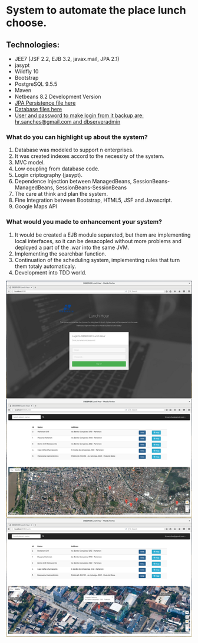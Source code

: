 # System to automate the place lunch choose.
## Technologies:   
* JEE7 (JSF 2.2, EJB 3.2, javax.mail, JPA 2.1)    
* jasypt   
* Wildfly 10   
* Bootstrap   
* PostgreSQL 9.5.5    
* Maven   
* Netbeans 8.2 Development Version  
* [JPA Persistence file here](https://github.com/heronsanches/dstest/blob/master/Lunch/src/main/resources/META-INF/persistence.xml)  
* [Database files here](https://github.com/heronsanches/dstest/tree/master/database)  
* [User and password to make login from it backup are: hr.sanches@gmail.com and dbserveradmin](https://github.com/heronsanches/dstest/blob/master/database/pg_dump_full.sql)

### What do you can highlight up about the system? 
1. Database was modeled to support n enterprises.
2. It was created indexes accord to the necessity of the system.
3. MVC model.
4. Low coupling from database code.
4. Login criptography (jasypt).
5. Dependence Injection between ManagedBeans, SessionBeans-ManagedBeans, SessionBeans-SessionBeans
6. The care at think and plan the system.
7. Fine Integration between Bootstrap, HTML5, JSF and Javascript. 
6. Google Maps API

### What would you made to enhancement your system?

1. It would be created a EJB module separeted, but them are implementing local interfaces, so it can be desacopled without more problems and deployed a part of the .war into the same JVM.
2. Implementing the searchbar function.
2. Continuation of the scheduling system, implementing rules that turn them totaly automaticaly.
2. Development into TDD world. 

![Login](https://github.com/heronsanches/dstest/blob/master/screens/login.png "Login")
![Lunch](https://github.com/heronsanches/dstest/blob/master/screens/lunch.png "Login")
![Lunch](https://github.com/heronsanches/dstest/blob/master/screens/map.png "Login")
